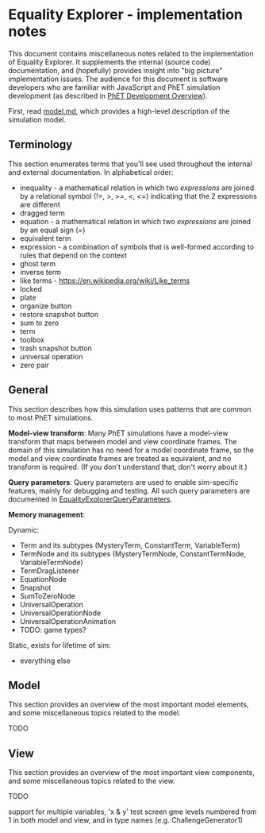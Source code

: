 # Equality Explorer - implementation notes

This document contains miscellaneous notes related to the implementation of Equality Explorer. 
It supplements the internal (source code) documentation, and (hopefully) provides insight into
"big picture" implementation issues.  The audience for this document is software developers who
are familiar with JavaScript and PhET simulation development (as described in 
[PhET Development Overview](http://bit.ly/phet-html5-development-overview)).

First, read [model.md](https://github.com/phetsims/equality-explorer/blob/master/doc/model.md),
which provides a high-level description of the simulation model.

## Terminology

This section enumerates terms that you'll see used throughout the internal and external documentation.
In alphabetical order:

* inequality - a mathematical relation in which two _expressions_ are joined by a 
relational symbol (!=, >, >=, <, <=) indicating that the 2 expressions are different
* dragged term
* equation - a mathematical relation in which two _expressions_ are joined by an equal sign (=)
* equivalent term
* expression - a combination of symbols that is well-formed according to rules that depend on the context
* ghost term
* inverse term
* like terms - https://en.wikipedia.org/wiki/Like_terms
* locked
* plate
* organize button
* restore snapshot button
* sum to zero
* term
* toolbox
* trash snapshot button
* universal operation
* zero pair

## General

This section describes how this simulation uses patterns that are common to most PhET simulations.

**Model-view transform**: Many PhET simulations have a model-view transform that maps between model and view coordinate
frames. The domain of this simulation has no need for a model coordinate frame, so the model and view coordinate frames
are treated as equivalent, and no transform is required. (If you don't understand that, don't worry about it.)

**Query parameters**: Query parameters are used to enable sim-specific features, mainly for debugging and
testing. All such query parameters are documented in
[EqualityExplorerQueryParameters](https://github.com/phetsims/equality-explorer/blob/master/js/common/EqualityExplorerQueryParameters.js).

**Memory management**:

Dynamic:
- Term and its subtypes (MysteryTerm, ConstantTerm, VariableTerm)
- TermNode and its subtypes (MysteryTermNode, ConstantTermNode, VariableTermNode)
- TermDragListener
- EquationNode
- Snapshot
- SumToZeroNode
- UniversalOperation
- UniversalOperationNode
- UniversalOperationAnimation
- TODO: game types?

Static, exists for lifetime of sim:
- everything else

## Model

This section provides an overview of the most important model elements, and some miscellaneous topics
related to the model.

TODO

## View

This section provides an overview of the most important view components, and some miscellaneous topics
related to the view.

TODO

support for multiple variables, 'x & y' test screen
gme levels numbered from 1 in both model and view, and in type names (e.g. ChallengeGenerator1)